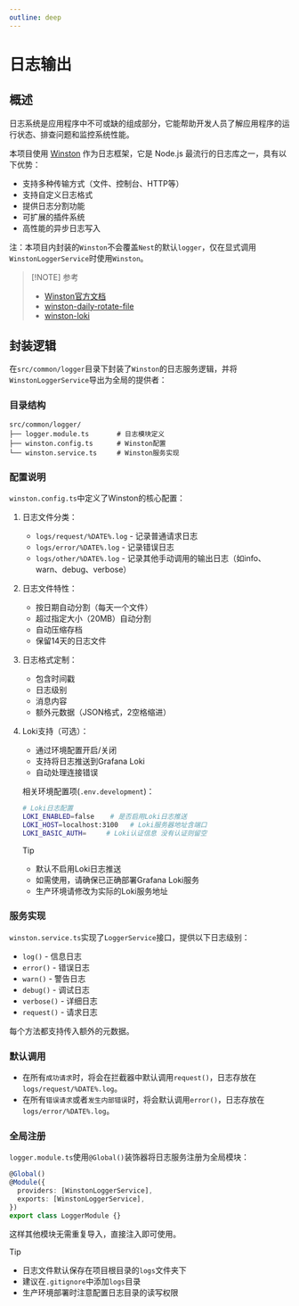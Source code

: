 ```yaml
---
outline: deep
---
```


# 日志输出

## 概述
日志系统是应用程序中不可或缺的组成部分，它能帮助开发人员了解应用程序的运行状态、排查问题和监控系统性能。

本项目使用 [Winston](https://github.com/winstonjs/winston) 作为日志框架，它是 Node.js 最流行的日志库之一，具有以下优势：

- 支持多种传输方式（文件、控制台、HTTP等）
- 支持自定义日志格式
- 提供日志分割功能
- 可扩展的插件系统
- 高性能的异步日志写入

注：本项目内封装的`Winston`不会覆盖`Nest`的默认`logger`，仅在显式调用`WinstonLoggerService`时使用`Winston`。
> [!NOTE] 参考
> - [Winston官方文档](https://github.com/winstonjs/winston)
> - [winston-daily-rotate-file](https://github.com/winstonjs/winston-daily-rotate-file)
> - [winston-loki](https://github.com/JaniAnttonen/winston-loki)

## 封装逻辑
在`src/common/logger`目录下封装了`Winston`的日志服务逻辑，并将`WinstonLoggerService`导出为全局的提供者：

### 目录结构
```
src/common/logger/
├── logger.module.ts       # 日志模块定义
├── winston.config.ts      # Winston配置
└── winston.service.ts     # Winston服务实现
```

### 配置说明
`winston.config.ts`中定义了Winston的核心配置：

1. 日志文件分类：
   - `logs/request/%DATE%.log` - 记录普通请求日志
   - `logs/error/%DATE%.log` - 记录错误日志
   - `logs/other/%DATE%.log` - 记录其他手动调用的输出日志（如info、warn、debug、verbose）

2. 日志文件特性：
   - 按日期自动分割（每天一个文件）
   - 超过指定大小（20MB）自动分割
   - 自动压缩存档
   - 保留14天的日志文件

3. 日志格式定制：
   - 包含时间戳
   - 日志级别
   - 消息内容
   - 额外元数据（JSON格式，2空格缩进）

4. Loki支持（可选）：
   - 通过环境配置开启/关闭
   - 支持将日志推送到Grafana Loki
   - 自动处理连接错误

   相关环境配置项(`.env.development`)：
   ```bash
   # Loki日志配置
   LOKI_ENABLED=false    # 是否启用Loki日志推送
   LOKI_HOST=localhost:3100   # Loki服务器地址含端口
   LOKI_BASIC_AUTH=     # Loki认证信息 没有认证则留空
   ```
   
   > [!TIP]
   > - 默认不启用Loki日志推送
   > - 如需使用，请确保已正确部署Grafana Loki服务
   > - 生产环境请修改为实际的Loki服务地址

### 服务实现
`winston.service.ts`实现了`LoggerService`接口，提供以下日志级别：

- `log()` - 信息日志
- `error()` - 错误日志
- `warn()` - 警告日志
- `debug()` - 调试日志
- `verbose()` - 详细日志
- `request()` - 请求日志

每个方法都支持传入额外的元数据。

### 默认调用
- 在所有`成功请求`时，将会在拦截器中默认调用`request()`，日志存放在`logs/request/%DATE%.log`。   
- 在所有`错误请求`或者`发生内部错误`时，将会默认调用`error()`，日志存放在`logs/error/%DATE%.log`。   

### 全局注册
`logger.module.ts`使用`@Global()`装饰器将日志服务注册为全局模块：

```ts
@Global()
@Module({
  providers: [WinstonLoggerService],
  exports: [WinstonLoggerService],
})
export class LoggerModule {}
```

这样其他模块无需重复导入，直接注入即可使用。

> [!TIP]
> - 日志文件默认保存在项目根目录的`logs`文件夹下
> - 建议在`.gitignore`中添加`logs`目录
> - 生产环境部署时注意配置日志目录的读写权限